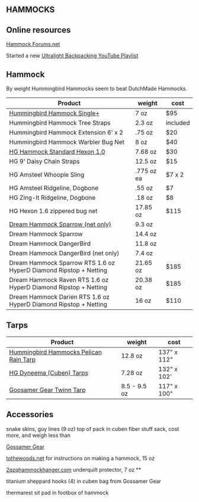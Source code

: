 ## HAMMOCKS

## Online resources

[Hammock Forums.net](https://www.hammockforums.net)

Started a new [Ultralight Backpacking YouTube Playlist](https://www.youtube.com/playlist?list=PLiSIio-GNWPds4JnxD_VzYtpf8B5aiCiP)


## Hammock

By weight Hummingbird Hammocks seem to beat DutchMade Hammocks.

Product | weight | cost
---------------------------- | -------- | --------
[Hummingbird Hammock Single+](https://hummingbirdhammocks.com) | 7 oz | $95
Hummingbird Hammock Tree Straps | 2.3 oz | included
Hummingbird Hammock Extension 6' x 2 | .75 oz | $20
Hummingbird Hammock Warbler Bug Net | 8 oz | $40
[HG Hammock Standard Hexon 1.0](https://www.hammockgear.com/standard-hammock-dark-olive-hexon-1-0/) | 7.68 oz | $30
HG 9' Daisy Chain Straps | 12.5 oz | $15
HG Amsteel Whoopie Sling | .775 oz ea | $7 x 2
HG Amsteel Ridgeline, Dogbone | .55 oz | $7 
HG Zing-It Ridgeline, Dogbone | .18 oz | $8
HG Hexon 1.6 zippered bug net| 17.85 oz | $115
[Dream Hammock Sparrow (net only)](https://www.dreamhammock.com/HammockCalculator.html) | 9.3 oz | 
Dream Hammock Sparrow | 14.4 oz | 
Dream Hammock DangerBird | 11.8 oz | 
Dream Hammock DangerBird (net only)| 7.4 oz | 
Dream Hammock Sparrow RTS 1.6 oz HyperD Diamond Ripstop + Netting | 21.65 oz | $185
Dream Hammock Raven RTS 1.6 oz HyperD Diamond Ripstop + Netting | 20.38 oz | $185
Dream Hammock Darien RTS 1.6 oz HyperD Diamond Ripstop + Netting | 16 oz | $110

## Tarps
Product | weight | cost
---------------------------- | -------- | --------
[Hummingbird Hammocks Pelican Rain Tarp](https://hummingbirdhammocks.com/shop/pelican-rain-tarp/) | 12.8 oz | 137" x 112" | $170
[HG Dyneema (Cuben) Tarps](https://www.hammockgear.com/dyneema-fiber-standard-tarp-with-doors/)  | 7.28 oz | 132" x 102'| $315
[Goosamer Gear Twinn Tarp](https://www.gossamergear.com/collections/all/products/twinn-tarp) | 8.5 - 9.5 oz | 117" x 100" | $155

## Accessories

snake skins, guy lines (9 oz) top of pack in cuben fiber stuff sack, cost more, and weigh less than 

[Gossamer Gear](https://www.gossamergear.com)

[tothewoods.net](www.tothewoods.net) for instructions on making a hammock, 15 oz

[2qzqhammockhanger.com](https://www.2qzqhammockhanger.com/product/underquilt-protector-for-wb-xlcwooki-uq/) underquilt protector, 7 oz **

titanium sheppard hooks (4) in 
cuben bag from Gossamer Gear

thermarest sit pad in footbox of hammock

